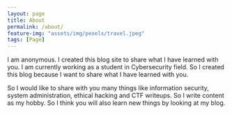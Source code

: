 ```yaml
---
layout: page
title: About
permalink: /about/
feature-img: "assets/img/pexels/travel.jpeg"
tags: [Page]
---
```


I am anonymous. I created this blog site to share what I have learned with you. I am currently working as a student in Cybersecurity field. So I created this blog because I want to share what I have learned with you.

So I would like to share with you many things like information security, system administration, ethical hacking and CTF writeups. So I write content as my hobby. So I think you will also learn new things by looking at my blog.
 
